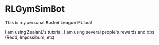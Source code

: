 # RLGymSimBot
This is my personal Rocket League ML bot!

I am using ZealanL's tutorial.
I am using several people's rewards and obs (Redd, Impossibum, etc)


